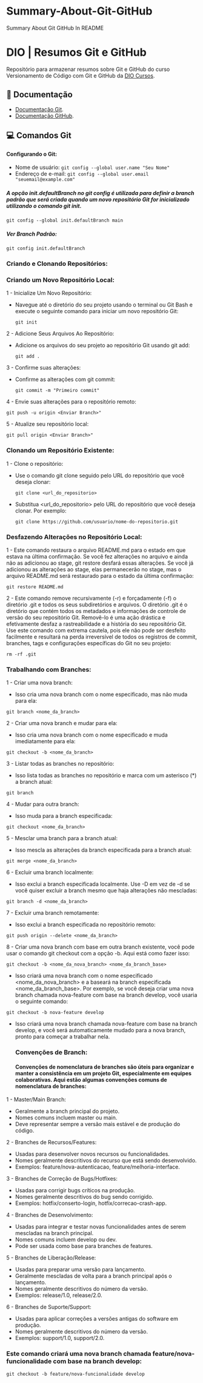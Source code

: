 # Summary-About-Git-GitHub
Summary About Git GitHub In README

# DIO | Resumos Git e GitHub

Repositório para armazenar resumos sobre Git e GitHub
do curso Versionamento de Código com Git e GitHub da
[DIO Cursos](https://www.dio.me/).

## 📕 Documentação
- [Documentação Git](https://git-scm.com/doc).
- [Documentação GitHub](https://docs.github.com/).

## 💻 Comandos Git


#### Configurando o Git:
- Nome de usuário:
  ``` git config --global user.name "Seu Nome" ```
- Endereço de e-mail:
  ``` git config --global user.email "seuemail@example.com" ```
  
##### A opção init.defaultBranch no git config é utilizada para definir a branch padrão que será criada quando um novo repositório Git for inicializado utilizando o comando git init.

``` git config --global init.defaultBranch main ```

##### Ver Branch Padrão:

``` git config init.defaultBranch ```

### Criando e Clonando Repositórios:
### Criando um Novo Repositório Local:

1 - Inicialize Um Novo Repositório:
- Navegue até o diretório do seu projeto usando o terminal ou Git Bash e execute o seguinte comando para iniciar um novo repositório Git:

  ``` git init ```
  
2 - Adicione Seus Arquivos Ao Repositório:
- Adicione os arquivos do seu projeto ao repositório Git usando git add:
  
  ``` git add . ```

3 - Confirme suas alterações:
- Confirme as alterações com git commit:
  
  ``` git commit -m "Primeiro commit" ```

4 - Envie suas alterações para o repositório remoto:

  ``` git push -u origin <Enviar Branch>" ```
  
5 - Atualize seu repositório local:

  ``` git pull origin <Enviar Branch>" ```

### Clonando um Repositório Existente:

1 - Clone o repositório:
- Use o comando git clone seguido pelo URL do repositório que você deseja clonar:
  
  ``` git clone <url_do_repositorio> ```
  
- Substitua <url_do_repositorio> pelo URL do repositório que você deseja clonar. Por exemplo:
  
  ``` git clone https://github.com/usuario/nome-do-repositorio.git ```

### Desfazendo Alterações no Repositório Local:  

1 - Este comando restaura o arquivo README.md para o estado em que estava na última confirmação. Se você fez alterações no arquivo e ainda não as adicionou ao stage, git restore desfará essas alterações. Se você já adicionou as alterações ao stage, elas permanecerão no stage, mas o arquivo README.md será restaurado para o estado da última confirmação:

``` git restore README.md ```
  
2 - Este comando remove recursivamente (-r) e forçadamente (-f) o diretório .git e todos os seus subdiretórios e arquivos. O diretório .git é o diretório que contém todos os metadados e informações de controle de versão do seu repositório Git. Removê-lo é uma ação drástica e efetivamente desfaz a rastreabilidade e a história do seu repositório Git. Use este comando com extrema cautela, pois ele não pode ser desfeito facilmente e resultará na perda irreversível de todos os registros de commit, branches, tags e configurações específicas do Git no seu projeto:

``` rm -rf .git ```

### Trabalhando com Branches:

1 - Criar uma nova branch:
- Isso cria uma nova branch com o nome especificado, mas não muda para ela:
  
``` git branch <nome_da_branch> ```
  
2 - Criar uma nova branch e mudar para ela:
- Isso cria uma nova branch com o nome especificado e muda imediatamente para ela:
  
``` git checkout -b <nome_da_branch> ```

3 - Listar todas as branches no repositório:
- Isso lista todas as branches no repositório e marca com um asterisco (*) a branch atual:
  
``` git branch ```

4 - Mudar para outra branch:
- Isso muda para a branch especificada:
  
``` git checkout <nome_da_branch> ```

5 - Mesclar uma branch para a branch atual:
- Isso mescla as alterações da branch especificada para a branch atual:
  
``` git merge <nome_da_branch> ```

6 - Excluir uma branch localmente:
- Isso exclui a branch especificada localmente. Use -D em vez de -d se você quiser excluir a branch mesmo que haja alterações não mescladas:
  
``` git branch -d <nome_da_branch> ```

7 - Excluir uma branch remotamente:
- Isso exclui a branch especificada no repositório remoto:
  
``` git push origin --delete <nome_da_branch> ```

8 - Criar uma nova branch com base em outra branch existente, você pode usar o comando git checkout com a opção -b. Aqui está como fazer isso:

``` git checkout -b <nome_da_nova_branch> <nome_da_branch_base> ```

- Isso criará uma nova branch com o nome especificado <nome_da_nova_branch> e a baseará na branch especificada <nome_da_branch_base>. Por exemplo, se você deseja criar uma nova branch chamada nova-feature com base na branch develop, você usaria o seguinte comando:
  
``` git checkout -b nova-feature develop ```

- Isso criará uma nova branch chamada nova-feature com base na branch develop, e você será automaticamente mudado para a nova branch, pronto para começar a trabalhar nela.

  ### Convenções de Branch:

  #### Convenções de nomenclatura de branches são úteis para organizar e manter a consistência em um projeto Git, especialmente em equipes colaborativas. Aqui estão algumas convenções comuns de nomenclatura de branches:

1 - Master/Main Branch:
- Geralmente a branch principal do projeto.
- Nomes comuns incluem master ou main.
- Deve representar sempre a versão mais estável e de produção do código.

2 - Branches de Recursos/Features:
- Usadas para desenvolver novos recursos ou funcionalidades.
- Nomes geralmente descritivos do recurso que está sendo desenvolvido.
- Exemplos: feature/nova-autenticacao, feature/melhoria-interface.

3 - Branches de Correção de Bugs/Hotfixes:
- Usadas para corrigir bugs críticos na produção.
- Nomes geralmente descritivos do bug sendo corrigido.
- Exemplos: hotfix/conserto-login, hotfix/correcao-crash-app.

4 - Branches de Desenvolvimento:
- Usadas para integrar e testar novas funcionalidades antes de serem mescladas na branch principal.
- Nomes comuns incluem develop ou dev.
- Pode ser usada como base para branches de features.

5 - Branches de Liberação/Release:
- Usadas para preparar uma versão para lançamento.
- Geralmente mescladas de volta para a branch principal após o lançamento.
- Nomes geralmente descritivos do número da versão.
- Exemplos: release/1.0, release/2.0.

6 - Branches de Suporte/Support:
- Usadas para aplicar correções a versões antigas do software em produção.
- Nomes geralmente descritivos do número da versão.
- Exemplos: support/1.0, support/2.0.
  
### Este comando criará uma nova branch chamada feature/nova-funcionalidade com base na branch develop:

``` git checkout -b feature/nova-funcionalidade develop ```

  
